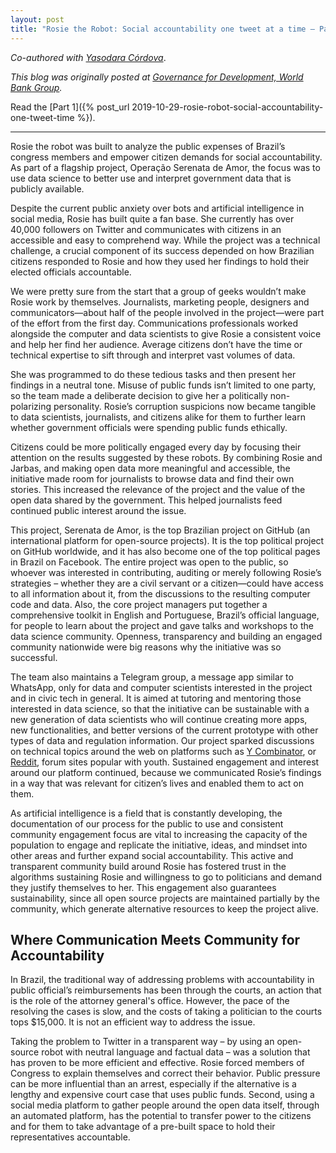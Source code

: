 ```yaml
---
layout: post
title: "Rosie the Robot: Social accountability one tweet at a time – Part 2"
---
```


_Co-authored with [Yasodara Córdova](http://yaso.is/)_.

_This blog was originally posted at [Governance for Development, World Bank Group](https://blogs.worldbank.org/governance/rosie-robot-social-accountability-one-tweet-time-part-2)._

Read the [Part 1]({% post_url 2019-10-29-rosie-robot-social-accountability-one-tweet-time %}).

---

Rosie the robot was built to analyze the public expenses of Brazil’s congress members and empower citizen demands for social accountability.  As part of a flagship project, Operação Serenata de Amor, the focus was to use data science to better use and interpret government data that is publicly available. 

Despite the current public anxiety over bots and artificial intelligence in social media, Rosie has built quite a fan base. She currently has over 40,000 followers on Twitter and communicates with citizens in an accessible and easy to comprehend way. While the project was a technical challenge, a crucial component of its success depended on how Brazilian citizens responded to Rosie and how they used her findings to hold their elected officials accountable.

We were pretty sure from the start that a group of geeks wouldn’t make Rosie work by themselves. Journalists, marketing people, designers and communicators—about half of the people involved in the project—were part of the effort from the first day. Communications professionals worked alongside the computer and data scientists to give Rosie a consistent voice and help her find her audience. Average citizens don’t have the time or technical expertise to sift through and interpret vast volumes of data.

She was programmed to do these tedious tasks and then present her findings in a neutral tone. Misuse of public funds isn’t limited to one party, so the team made a deliberate decision to give her a politically non-polarizing personality. Rosie’s corruption suspicions now became tangible to data scientists, journalists, and citizens alike for them to further learn whether government officials were spending public funds ethically. 

Citizens could be more politically engaged every day by focusing their attention on the results suggested by these robots. By combining Rosie and Jarbas, and making open data more meaningful and accessible, the initiative made room for journalists to browse data and find their own stories. This increased the relevance of the project and the value of the open data shared by the government. This helped journalists feed continued public interest around the issue. 

This project, Serenata de Amor, is the top Brazilian project on GitHub (an international platform for open-source projects). It is the top political project on GitHub worldwide, and it has also become one of the top political pages in Brazil on Facebook. The entire project was open to the public, so whoever was interested in contributing, auditing or merely following Rosie’s strategies – whether they are a civil servant or a citizen—could have access to all information about it, from the discussions to the resulting computer code and data. Also, the core project managers put together a comprehensive toolkit in English and Portuguese, Brazil’s official language, for people to learn about the project and gave talks and workshops to the data science community. Openness, transparency and building an engaged community nationwide were big reasons why the initiative was so successful.

The team also maintains a Telegram group, a message app similar to WhatsApp, only for data and computer scientists interested in the project and in civic tech in general. It is aimed at tutoring and mentoring those interested in data science, so that the initiative can be sustainable with a new generation of data scientists who will continue creating more apps, new functionalities, and better versions of the current prototype with other types of data and regulation information. Our project sparked discussions on technical topics around the web on platforms such as [Y Combinator](https://news.ycombinator.com/item?id=16528512), or [Reddit](https://www.reddit.com/r/brasil/comments/6p0g0e/precisamos_falar_sobre_o_projeto_serenata_de_amor/), forum sites popular with youth. Sustained engagement and interest around our platform continued, because we communicated Rosie’s findings in a way that was relevant for citizen’s lives and enabled them to act on them.

As artificial intelligence is a field that is constantly developing, the documentation of our process for the public to use and consistent community engagement focus are vital to increasing the capacity of the population to engage and replicate the initiative, ideas, and mindset into other areas and further expand social accountability. This active and transparent community build around Rosie has fostered trust in the algorithms sustaining Rosie and willingness to go to politicians and demand they justify themselves to her. This engagement also guarantees sustainability, since all open source projects are maintained partially by the community, which generate alternative resources to keep the project alive.

## Where Communication Meets Community for Accountability

In Brazil, the traditional way of addressing problems with accountability in public official’s reimbursements has been through the courts, an action that is the role of the attorney general's office. However, the pace of the resolving the cases is slow, and the costs of taking a politician to the courts tops $15,000. It is not an efficient way to address the issue. 

Taking the problem to Twitter in a transparent way – by using an open-source robot with neutral language and factual data – was a solution that has proven to be more efficient and effective. Rosie forced members of Congress to explain themselves and correct their behavior. Public pressure can be more influential than an arrest, especially if the alternative is a lengthy and expensive court case that uses public funds. Second, using a social media platform to gather people around the open data itself, through an automated platform, has the potential to transfer power to the citizens  and for them to take advantage of a pre-built space to hold their representatives accountable. 